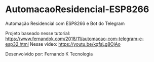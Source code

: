 # AutomacaoResidencial-ESP8266
Automação Residencial com ESP8266 e Bot do Telegram

Projeto baseado nesse tutorial: https://www.fernandok.com/2018/11/automacao-com-telegram-e-esp32.html
Nesse vídeo: https://youtu.be/kqfsLg8OjAo

Desenvolvido por: Fernando K Tecnologia

